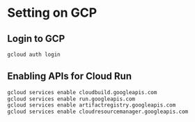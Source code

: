 # Setting on GCP
## Login to GCP
```sh
gcloud auth login
```

## Enabling APIs for Cloud Run

```sh
gcloud services enable cloudbuild.googleapis.com
gcloud services enable run.googleapis.com
gcloud services enable artifactregistry.googleapis.com
gcloud services enable cloudresourcemanager.googleapis.com
```
